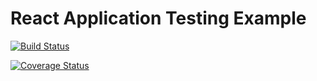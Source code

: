 # React Application Testing Example

[![Build Status](https://travis-ci.org/adhrinae/react-application-test-example.svg?branch=master)](https://travis-ci.org/adhrinae/react-application-test-example)

[![Coverage Status](https://coveralls.io/repos/github/adhrinae/react-application-test-example/badge.svg?branch=master)](https://coveralls.io/github/adhrinae/react-application-test-example?branch=master)
